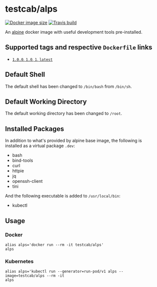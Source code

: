 # testcab/alps

[![Docker image size](https://badgen.net/docker/size/testcab/alps)](https://hub.docker.com/r/testcab/alps)
[![Travis build](https://badgen.net/travis/testcab/docker-alps)](https://travis-ci.org/testcab/docker-alps)

An [alpine](https://hub.docker.com/_/alpine) docker image with useful development tools pre-installed.

## Supported tags and respective `Dockerfile` links

* [`1.0.0`, `1.0`, `1`, `latest`](https://github.com/testcab/docker-alps/blob/master/Dockerfile)

## Default Shell

The default shell has been changed to `/bin/bash` from `/bin/sh`.

## Default Working Directory

The default working directory has been changed to `/root`.

## Installed Packages

In addition to what's provided by alpine base image, the following is installed as a virtual package `.dev`:

* bash
* bind-tools
* curl
* httpie
* jq
* openssh-client
* tini

And the following executable is added to `/usr/local/bin`:

* kubectl

## Usage

### Docker

```
alias alps='docker run --rm -it testcab/alps'
alps
```

### Kubernetes

```
alias alps='kubectl run --generator=run-pod/v1 alps --image=testcab/alps --rm -it
alps
```
